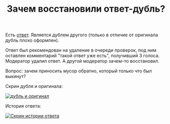 ﻿---
title: "Зачем восстановили ответ-дубль?"
se.owner.user_id: 532877
se.owner.display_name: "Зонтик"
se.owner.link: "https://ru.meta.stackoverflow.com/users/532877/%d0%97%d0%be%d0%bd%d1%82%d0%b8%d0%ba"
se.link: "https://ru.meta.stackoverflow.com/questions/13047/%d0%97%d0%b0%d1%87%d0%b5%d0%bc-%d0%b2%d0%be%d1%81%d1%81%d1%82%d0%b0%d0%bd%d0%be%d0%b2%d0%b8%d0%bb%d0%b8-%d0%be%d1%82%d0%b2%d0%b5%d1%82-%d0%b4%d1%83%d0%b1%d0%bb%d1%8c"
se.question_id: 13047
se.post_type: question
---
<p>Есть <a href="https://ru.stackoverflow.com/a/1505060/532877">ответ</a>. Является дублем другого (только в отличие от оригинала дубль плохо оформлен).</p>
<p>Ответ был рекомендован на удаление в очереди проверок, под ним оставлен комментарий &quot;такой ответ уже есть&quot;, получивший 3 голоса. Модератор удалил ответ. А другой модератор зачем-то восстановил.</p>
<p>Вопрос: зачем приносить мусор обратно, который только что был выкинут?</p>
<p>Скрин дубля и оригинала:</p>
<p><a href="https://i.stack.imgur.com/ISRLU.png" rel="nofollow noreferrer"><img src="https://i.stack.imgur.com/ISRLU.png" alt="дубль и оригинал" /></a></p>
<p>История ответа:</p>
<p><a href="https://i.stack.imgur.com/U5k67.png" rel="nofollow noreferrer"><img src="https://i.stack.imgur.com/U5k67.png" alt="Скрин истории ответа" /></a></p>
